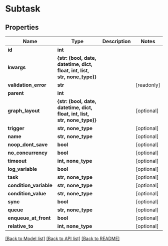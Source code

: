 # Subtask


## Properties
Name | Type | Description | Notes
------------ | ------------- | ------------- | -------------
**id** | **int** |  | 
**kwargs** | **{str: (bool, date, datetime, dict, float, int, list, str, none_type)}** |  | 
**validation_error** | **str** |  | [readonly] 
**parent** | **int** |  | 
**graph_layout** | **{str: (bool, date, datetime, dict, float, int, list, str, none_type)}** |  | [optional] 
**trigger** | **str, none_type** |  | [optional] 
**name** | **str, none_type** |  | [optional] 
**noop_dont_save** | **bool** |  | [optional] 
**no_concurrency** | **bool** |  | [optional] 
**timeout** | **int, none_type** |  | [optional] 
**log_variable** | **bool** |  | [optional] 
**task** | **str, none_type** |  | [optional] 
**condition_variable** | **str, none_type** |  | [optional] 
**condition_value** | **str, none_type** |  | [optional] 
**sync** | **bool** |  | [optional] 
**queue** | **str, none_type** |  | [optional] 
**enqueue_at_front** | **bool** |  | [optional] 
**relative_to** | **int, none_type** |  | [optional] 

[[Back to Model list]](../#documentation-for-models) [[Back to API list]](../#documentation-for-api-endpoints) [[Back to README]](../)


